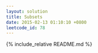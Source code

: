 ```yaml
---
layout: solution
title: Subsets
date: 2015-02-13 01:10:10 +0800
leetcode_id: 78
---
```

{% include_relative README.md %}
